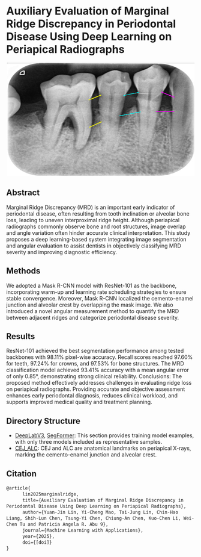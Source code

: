# Auxiliary Evaluation of Marginal Ridge Discrepancy in Periodontal Disease Using Deep Learning on Periapical Radiographs

<p align="center">
  <img src="resource/199_.png" width="500" height="300">
</p>

## Abstract
Marginal Ridge Discrepancy (MRD) is an important early indicator of periodontal disease, often resulting from tooth inclination or alveolar bone loss, leading to uneven interproximal ridge height. Although periapical radiographs commonly observe bone and root structures, image overlap and angle variation often hinder accurate clinical interpretation. This study proposes a deep learning-based system integrating image segmentation and angular evaluation to assist dentists in objectively classifying MRD severity and improving diagnostic efficiency. 

## Methods
We adopted a Mask R-CNN model with ResNet-101 as the backbone, incorporating warm-up and learning rate scheduling strategies to ensure stable convergence. Moreover, Mask R-CNN localized the cemento-enamel junction and alveolar crest by overlapping the mask image. We also introduced a novel angular measurement method to quantify the MRD between adjacent ridges and categorize periodontal disease severity. 

## Results
ResNet-101 achieved the best segmentation performance among tested backbones with 98.11% pixel-wise accuracy. Recall scores reached 97.60% for teeth, 97.24% for crowns, and 97.53% for bone structures. The MRD classification model achieved 93.41% accuracy with a mean angular error of only 0.85°, demonstrating strong clinical reliability. Conclusions: The proposed method effectively addresses challenges in evaluating ridge loss on periapical radiographs. Providing accurate and objective assessment enhances early periodontal diagnosis, reduces clinical workload, and supports improved medical quality and treatment planning.

## Directory Structure
* [DeepLabV3](https://github.com/howard-liang-B/MRD/tree/main/DeepLabV3_PyTorch), [SegFormer](https://github.com/howard-liang-B/MRD/tree/main/SegFormer): This section provides training model examples, with only three models included as representative samples.
* [CEJ_ALC](https://github.com/howard-liang-B/MRD/tree/main/CEJ_ALC): CEJ and ALC are anatomical landmarks on periapical X-rays, marking the cemento-enamel junction and alveolar crest.

## Citation
```
@article{
      lin2025marginalridge,
      title={Auxiliary Evaluation of Marginal Ridge Discrepancy in Periodontal Disease Using Deep Learning on Periapical Radiographs},
      author={Yuan-Jin Lin, Yi-Cheng Mao, Tai-Jung Lin, Chin-Hao Liang, Shih-Lun Chen, Tsung-Yi Chen, Chiung-An Chen, Kuo-Chen Li, Wei-Chen Tu and Patricia Angela R. Abu 9},
      journal={Machine Learning with Applications},
      year={2025},
      doi={[doi]}
}
```
